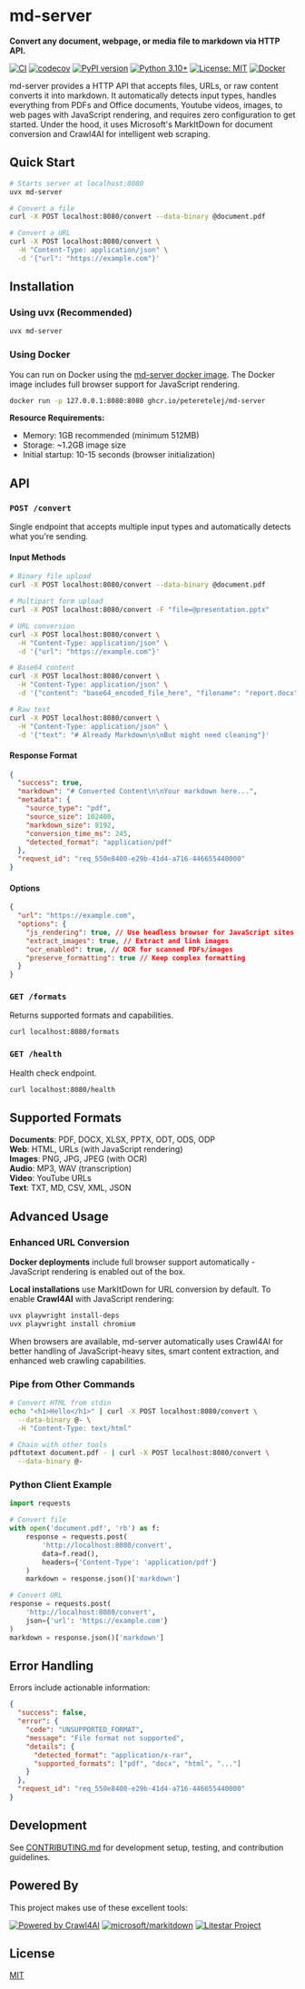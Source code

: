 # md-server

**Convert any document, webpage, or media file to markdown via HTTP API.**

[![CI](https://github.com/peteretelej/md-server/actions/workflows/ci.yml/badge.svg)](https://github.com/peteretelej/md-server/actions/workflows/ci.yml)
[![codecov](https://codecov.io/gh/peteretelej/md-server/branch/main/graph/badge.svg)](https://codecov.io/gh/peteretelej/md-server)
[![PyPI version](https://img.shields.io/pypi/v/md-server.svg)](https://pypi.org/project/md-server/)
[![Python 3.10+](https://img.shields.io/badge/python-3.10+-blue.svg)](https://www.python.org/downloads/)
[![License: MIT](https://img.shields.io/badge/License-MIT-yellow.svg)](https://opensource.org/licenses/MIT)
[![Docker](https://img.shields.io/badge/docker-ghcr.io-blue)](https://github.com/peteretelej/md-server/pkgs/container/md-server)

md-server provides a HTTP API that accepts files, URLs, or raw content converts it into markdown. It automatically detects input types, handles everything from PDFs and Office documents, Youtube videos, images, to web pages with JavaScript rendering, and requires zero configuration to get started. Under the hood, it uses Microsoft's MarkItDown for document conversion and Crawl4AI for intelligent web scraping.

## Quick Start

```bash
# Starts server at localhost:8080
uvx md-server

# Convert a file
curl -X POST localhost:8080/convert --data-binary @document.pdf

# Convert a URL
curl -X POST localhost:8080/convert \
  -H "Content-Type: application/json" \
  -d '{"url": "https://example.com"}'
```

## Installation

### Using uvx (Recommended)

```bash
uvx md-server
```

### Using Docker

You can run on Docker using the [md-server docker image](https://github.com/peteretelej/md-server/pkgs/container/md-server). The Docker image includes full browser support for JavaScript rendering.

```bash
docker run -p 127.0.0.1:8080:8080 ghcr.io/peteretelej/md-server
```

**Resource Requirements:**
- Memory: 1GB recommended (minimum 512MB)
- Storage: ~1.2GB image size
- Initial startup: 10-15 seconds (browser initialization)

## API

### `POST /convert`

Single endpoint that accepts multiple input types and automatically detects what you're sending.

#### Input Methods

```bash
# Binary file upload
curl -X POST localhost:8080/convert --data-binary @document.pdf

# Multipart form upload
curl -X POST localhost:8080/convert -F "file=@presentation.pptx"

# URL conversion
curl -X POST localhost:8080/convert \
  -H "Content-Type: application/json" \
  -d '{"url": "https://example.com"}'

# Base64 content
curl -X POST localhost:8080/convert \
  -H "Content-Type: application/json" \
  -d '{"content": "base64_encoded_file_here", "filename": "report.docx"}'

# Raw text
curl -X POST localhost:8080/convert \
  -H "Content-Type: application/json" \
  -d '{"text": "# Already Markdown\n\nBut might need cleaning"}'
```

#### Response Format

```json
{
  "success": true,
  "markdown": "# Converted Content\n\nYour markdown here...",
  "metadata": {
    "source_type": "pdf",
    "source_size": 102400,
    "markdown_size": 8192,
    "conversion_time_ms": 245,
    "detected_format": "application/pdf"
  },
  "request_id": "req_550e8400-e29b-41d4-a716-446655440000"
}
```

#### Options

```json
{
  "url": "https://example.com",
  "options": {
    "js_rendering": true, // Use headless browser for JavaScript sites
    "extract_images": true, // Extract and link images
    "ocr_enabled": true, // OCR for scanned PDFs/images
    "preserve_formatting": true // Keep complex formatting
  }
}
```

### `GET /formats`

Returns supported formats and capabilities.

```bash
curl localhost:8080/formats
```

### `GET /health`

Health check endpoint.

```bash
curl localhost:8080/health
```

## Supported Formats

**Documents**: PDF, DOCX, XLSX, PPTX, ODT, ODS, ODP  
**Web**: HTML, URLs (with JavaScript rendering)  
**Images**: PNG, JPG, JPEG (with OCR)  
**Audio**: MP3, WAV (transcription)  
**Video**: YouTube URLs  
**Text**: TXT, MD, CSV, XML, JSON

## Advanced Usage

### Enhanced URL Conversion

**Docker deployments** include full browser support automatically - JavaScript rendering is enabled out of the box.

**Local installations** use MarkItDown for URL conversion by default. To enable **Crawl4AI** with JavaScript rendering:

```bash
uvx playwright install-deps
uvx playwright install chromium
```

When browsers are available, md-server automatically uses Crawl4AI for better handling of JavaScript-heavy sites, smart content extraction, and enhanced web crawling capabilities.

### Pipe from Other Commands

```bash
# Convert HTML from stdin
echo "<h1>Hello</h1>" | curl -X POST localhost:8080/convert \
  --data-binary @- \
  -H "Content-Type: text/html"

# Chain with other tools
pdftotext document.pdf - | curl -X POST localhost:8080/convert \
  --data-binary @-
```

### Python Client Example

```python
import requests

# Convert file
with open('document.pdf', 'rb') as f:
    response = requests.post(
        'http://localhost:8080/convert',
        data=f.read(),
        headers={'Content-Type': 'application/pdf'}
    )
    markdown = response.json()['markdown']

# Convert URL
response = requests.post(
    'http://localhost:8080/convert',
    json={'url': 'https://example.com'}
)
markdown = response.json()['markdown']
```

## Error Handling

Errors include actionable information:

```json
{
  "success": false,
  "error": {
    "code": "UNSUPPORTED_FORMAT",
    "message": "File format not supported",
    "details": {
      "detected_format": "application/x-rar",
      "supported_formats": ["pdf", "docx", "html", "..."]
    }
  },
  "request_id": "req_550e8400-e29b-41d4-a716-446655440000"
}
```

## Development

See [CONTRIBUTING.md](docs/CONTRIBUTING.md) for development setup, testing, and contribution guidelines.

## Powered By

This project makes use of these excellent tools:

[![Powered by Crawl4AI](https://raw.githubusercontent.com/unclecode/crawl4ai/main/docs/assets/powered-by-light.svg)](https://github.com/unclecode/crawl4ai) [![microsoft/markitdown](https://img.shields.io/badge/microsoft-MarkItDown-0078D4?style=for-the-badge&logo=microsoft)](https://github.com/microsoft/markitdown) [![Litestar Project](https://img.shields.io/badge/Litestar%20Org-%E2%AD%90%20Litestar-202235.svg?logo=python&labelColor=202235&color=edb641&logoColor=edb641)](https://github.com/litestar-org/litestar)

## License

[MIT](./LICENSE)
